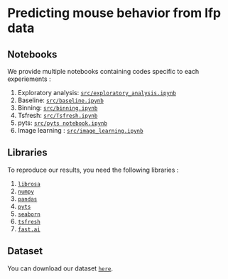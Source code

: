 # Predicting mouse behavior from lfp data

## Notebooks

We provide multiple notebooks containing codes specific to each experiements :

1. Exploratory analysis:
   [`src/exploratory_analysis.ipynb`](https://github.com/thurgarion2/ML_project_2/blob/master/src/exploratory_analysis.ipynb)
2. Baseline:
   [`src/baseline.ipynb`](https://github.com/thurgarion2/ML_project_2/blob/master/src/baseline.ipynb)
3. Binning:
   [`src/binning.ipynb`](https://github.com/thurgarion2/ML_project_2/blob/master/src/binning.ipynb)
4. Tsfresh:
   [`src/Tsfresh.ipynb`](https://github.com/thurgarion2/ML_project_2/blob/master/src/Tsfresh.ipynb)
5. pyts:
   [`src/pyts notebook.ipynb`](https://github.com/thurgarion2/ML_project_2/blob/master/src/pyts%20notebook.ipynb)
6. Image learning :
   [`src/image_learning.ipynb`](https://github.com/thurgarion2/ML_project_2/blob/master/src/image_learning.ipynb)

## Libraries

To reproduce our results, you need the following libraries :

1. [`librosa`](https://librosa.org/doc/latest/index.html)
2. [`numpy`](https://numpy.org/)
3. [`pandas`](https://pandas.pydata.org/)
4. [`pyts`](https://pyts.readthedocs.io/en/stable/)
5. [`seaborn`](https://seaborn.pydata.org/)
6. [`tsfresh`](https://tsfresh.readthedocs.io/en/latest/)
7. [`fast.ai`](https://docs.fast.ai/)

## Dataset

You can download our dataset [`here`](https://drive.google.com/file/d/1zIp6lg7Dm78pM73qacRh_OdR8bT7bIBv/view?usp=sharing). 